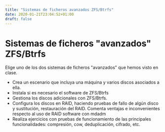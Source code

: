 ```yaml
---
title: "Sistemas de ficheros avanzados ZFS/Btrfs"
date: 2020-01-21T23:04:52+01:00
draft: false
---
```


# Sistemas de ficheros "avanzados" ZFS/Btrfs

Elige uno de los dos sistemas de ficheros "avanzados" que hemos visto en clase.
- Crea un escenario que incluya una máquina y varios discos asociados a ella.
- Instala si es necesario el software de ZFS/Btrfs
- Gestiona los discos adicionales con ZFS/Btrfs.
- Configura los discos en RAID, haciendo pruebas de fallo de algún disco y sustitución, restauración del RAID. Comenta ventajas e inconvenientes respecto al uso de RAID software con mdadm
- Realiza ejercicios con pruebas de funcionamiento de las principales funcionalidades: compresión, cow, deduplicación, cifrado, etc.
